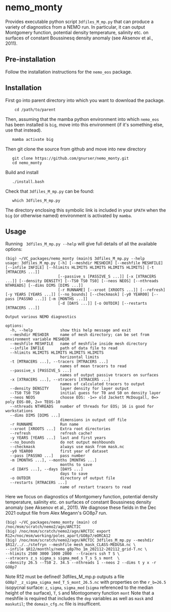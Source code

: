 # nemo_monty

Provides executable python script `3dfiles_M_mp.py` that can produce a variety of diagnostics from a NEMO run. In particular, it can output Montgomery function, potential density temperature, salinity etc. on surfaces of constant Boussinesq density anomaly (see Aksenov et al., 2011).

## Pre-installation

Follow the installation instructions for the `nemo_eos` package.

## Installation

First go into parent directory into which you want to download the package.

```
    cd /path/to/parent
```

 Then, assuming that the mamba python environment into which `nemo_eos` has been installed is `big`, move into this environment (if it's something else, use that instead).

```
   mamba activate big
```

Then git clone the source from github and move into new directory

```
   git clone https://github.com/gnurser/nemo_monty.git
   cd nemo_monty
```

Build and install

```
   ./install.bash
```

Check that  `3dfiles_M_mp.py` can be found:
```
   which 3dfiles_M_mp.py
```
The directory enclosing this symbolic link is included in your `$PATH` when the `big` (or otherwise named) environment is activated by `mamba`.

## Usage
Running ` 3dfiles_M_mp.py --help` will give full details of all the available options:
```
(big) ~/VC_packages/nemo_monty (main)$ 3dfiles_M_mp.py --help
usage: 3dfiles_M_mp.py [-h] [--meshdir MESHDIR] [--meshfile MESHFILE] [--infile INFILE] [--hlimits HLIMITS HLIMITS HLIMITS HLIMITS] [-t [MTRACERS ...]]
                       [--passive_s [PASSIVE_S ...]] [-x [XTRACERS ...]] [--density DENSITY] [--TS0 TS0 TS0] [--neos NEOS] [--nthreads NTHREADS] [--dims DIMS [DIMS ...]]
                       [-r RUNNAME] [--xroot [XROOTS ...]] [--refresh] [-y YEARS [YEARS ...]] [--no_bounds] [--checkmask] [-y0 YEAR00] [--pass [PASSNO ...]] [-m [MONTHS ...]]
                       [-d [DAYS ...]] [-o OUTDIR] [--restarts [RTRACERS ...]]

Output various NEMO diagnostics

options:
  -h, --help            show this help message and exit
  --meshdir MESHDIR     name of mesh directory; can be set from environment variable MESHDIR
  --meshfile MESHFILE   name of meshfile inside mesh directory
  --infile INFILE       path of data file to read
  --hlimits HLIMITS HLIMITS HLIMITS HLIMITS
                        horizontal limits
  -t [MTRACERS ...], --tracers [MTRACERS ...]
                        names of mean tracers to read
  --passive_s [PASSIVE_S ...]
                        names of output passive tracers on surfaces
  -x [XTRACERS ...], --xtracers [XTRACERS ...]
                        names of calculated tracers to output
  --density DENSITY     layer density for layer output
  --TS0 TS0 TS0         initial guess for T0 and S0 on density layer
  --neos NEOS           choose EOS: -1=> old Jackett McDougall, 0=> poly EOS-80, 2=> TEOS-10
  --nthreads NTHREADS   number of threads for EOS; 16 is good for workstations
  --dims DIMS [DIMS ...]
                        dimensions in output cdf file
  -r RUNNAME            Run name
  --xroot [XROOTS ...]  Extra root directories
  --refresh             refresh cache?
  -y YEARS [YEARS ...]  last and first years
  --no_bounds           do not output meshbounds
  --checkmask           always use mask from mask.nc
  -y0 YEAR00            first year of dataset
  --pass [PASSNO ...]   pass number
  -m [MONTHS ...], --months [MONTHS ...]
                        months to save
  -d [DAYS ...], --days [DAYS ...]
                        days to save
  -o OUTDIR             directory of output file
  --restarts [RTRACERS ...]
                        name of restart tracers to read

```

Here we focus on diagnostics of Montgomery function, potential density temperature, salinity etc. on surfaces of constant Boussinesq density anomaly (see Aksenov et al., 2011). We diagnose these fields in the Dec 2021 output file from  Alex Megann's GO8p7 run.

```
(big) ~/VC_packages/nemo_monty (main) cd /noc/msm/scratch/nemo2/agn/ARCTIC
(big) /noc/msm/scratch/nemo2/agn/ARCTIC export R12=/noc/msm/working/poles_apart/GO8p7/eORCA12
(big) /noc/msm/scratch/nemo2/agn/ARCTIC 3dfiles_M_mp.py --meshdir $R12/../../stefryn --meshfile mesh_mask_CLASS-MEDUSA.nc \
--infile $R12/monthly/nemo_g8p7ho_1m_202112-202112_grid-T.nc \
--hlimits 2500 3000 1000 2000  --tracers ssh T S \
--xtracers z_s sigma_s sigma_med_s T_s S_s mont  \
--density 26.5 --TS0 2. 34.5 --nthreads 1 --neos 2 --dims t y x -r GO8p7
```
Note R12 must be defined! 3dfiles_M_mp.p outputs a file `GO8p7__z_sigma_sigma_med_T_S_mont_26.5.nc` with properties on the `r_b=26.5` isopycnal surface: `z`, `sigma`, `sigma_med` (`sigma` referenced to the median height of the surface), `T`, `S` and Montogomery function `mont`
Note that a meshfile is required that includes the `dep` variables as well as `mask` and `maskutil`; the `domain_cfg.nc` file is insufficent.



